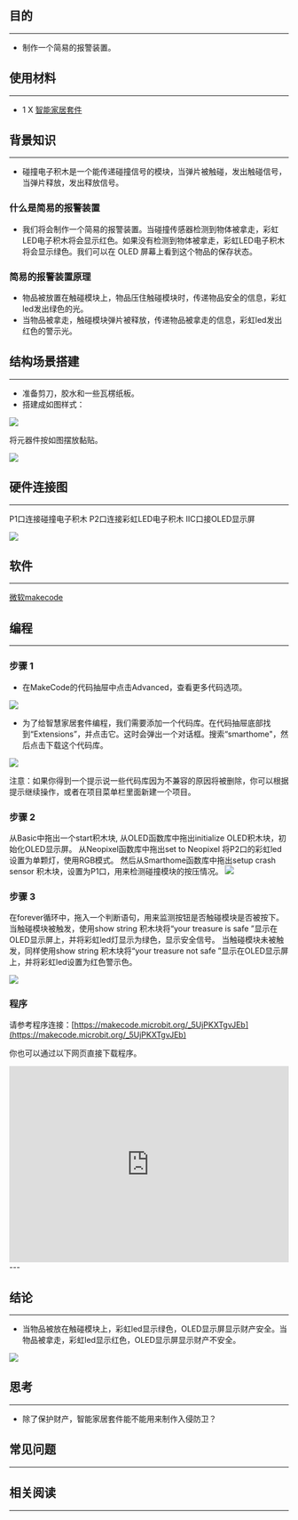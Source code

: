 ## 目的
---

- 制作一个简易的报警装置。

## 使用材料
---

- 1 X [智能家居套件](https://www.elecfreaks.com/estore/elecfreaks-micro-bit-smart-home-kit-with-micro-bit-board.html)


## 背景知识
---

- 碰撞电子积木是一个能传递碰撞信号的模块，当弹片被触碰，发出触碰信号，当弹片释放，发出释放信号。


### 什么是简易的报警装置

- 我们将会制作一个简易的报警装置。当碰撞传感器检测到物体被拿走，彩虹LED电子积木将会显示红色。如果没有检测到物体被拿走，彩虹LED电子积木将会显示绿色。我们可以在 OLED 屏幕上看到这个物品的保存状态。


### 简易的报警装置原理

- 物品被放置在触碰模块上，物品压住触碰模块时，传递物品安全的信息，彩虹led发出绿色的光。
- 当物品被拿走，触碰模块弹片被释放，传递物品被拿走的信息，彩虹led发出红色的警示光。



## 结构场景搭建
---

- 准备剪刀，胶水和一些瓦楞纸板。
- 搭建成如图样式：

![](https://i.imgur.com/w7D8Dw4.jpg)

将元器件按如图摆放黏贴。

![](https://i.imgur.com/CjEr1qT.jpg)


## 硬件连接图
---
P1口连接碰撞电子积木
P2口连接彩虹LED电子积木
IIC口接OLED显示屏

![](https://i.imgur.com/7ifVFg1.jpg)

## 软件
---
[微软makecode](https://makecode.microbit.org/#)
 

## 编程
---
### 步骤 1
- 在MakeCode的代码抽屉中点击Advanced，查看更多代码选项。

![](https://i.imgur.com/2qCyzQ7.png)

- 为了给智慧家居套件编程，我们需要添加一个代码库。在代码抽屉底部找到“Extensions”，并点击它。这时会弹出一个对话框。搜索“smarthome"，然后点击下载这个代码库。

![](https://i.imgur.com/OY706rv.png)

注意：如果你得到一个提示说一些代码库因为不兼容的原因将被删除，你可以根据提示继续操作，或者在项目菜单栏里面新建一个项目。


### 步骤 2

从Basic中拖出一个start积木块, 从OLED函数库中拖出initialize OLED积木块，初始化OLED显示屏。
从Neopixel函数库中拖出set to Neopixel 将P2口的彩虹led设置为单颗灯，使用RGB模式。
然后从Smarthome函数库中拖出setup crash sensor 积木块，设置为P1口，用来检测碰撞模块的按压情况。
![](https://i.imgur.com/IYbClB8.png)

### 步骤 3
在forever循环中，拖入一个判断语句，用来监测按钮是否触碰模块是否被按下。
当触碰模块被触发，使用show string 积木块将“your treasure is safe ”显示在OLED显示屏上，并将彩虹led灯显示为绿色，显示安全信号。
当触碰模块未被触发，同样使用show string 积木块将“your treasure not safe ”显示在OLED显示屏上，并将彩虹led设置为红色警示色。

![](https://i.imgur.com/5cKcESh.png)



### 程序

请参考程序连接：[https://makecode.microbit.org/_5UjPKXTgvJEb](https://makecode.microbit.org/_5UjPKXTgvJEb)

你也可以通过以下网页直接下载程序。

<div style="position:relative;height:0;padding-bottom:70%;overflow:hidden;"><iframe style="position:absolute;top:0;left:0;width:100%;height:100%;" src="https://makecode.microbit.org/#pub:_5UjPKXTgvJEb" frameborder="0" sandbox="allow-popups allow-forms allow-scripts allow-same-origin"></iframe></div>  
---

## 结论
---

- 当物品被放在触碰模块上，彩虹led显示绿色，OLED显示屏显示财产安全。当物品被拿走，彩虹led显示红色，OLED显示屏显示财产不安全。

![](https://i.imgur.com/gUJKXeu.gif)

## 思考
---

- 除了保护财产，智能家居套件能不能用来制作入侵防卫？

## 常见问题
---


## 相关阅读  
---

